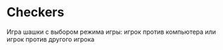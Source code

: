 # Checkers
Игра шашки с выбором режима игры: игрок против компьютера или игрок против другого игрока
